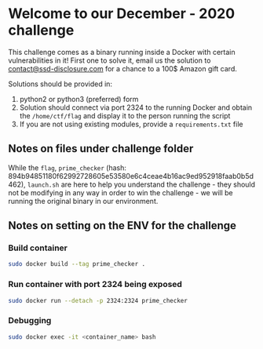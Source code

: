 # Welcome to our December - 2020 challenge
This challenge comes as a binary running inside a Docker with certain vulnerabilities in it!
First one to solve it, email us the solution to contact@ssd-disclosure.com for a chance to a 100$ Amazon gift card.

Solutions should be provided in:
1. python2 or python3 (preferred) form
2. Solution should connect via port 2324 to the running Docker and obtain the `/home/ctf/flag` and display it to the person running the script
3. If you are not using existing modules, provide a `requirements.txt` file

## Notes on files under challenge folder
While the `flag`, `prime_checker` (hash: 894b94851180f62992728605e53580e6c4ceae4b16ac9ed952918faab0b5d462), `launch.sh` are here to help you understand the challenge - they should not be modifying in any way in order to win the challenge - we will be running the original binary in our environment.


## Notes on setting on the ENV for the challenge
### Build container
```bash
sudo docker build --tag prime_checker .
```

### Run container with port 2324 being exposed
```bash
sudo docker run --detach -p 2324:2324 prime_checker
```

### Debugging 
```bash
sudo docker exec -it <container_name> bash
```
